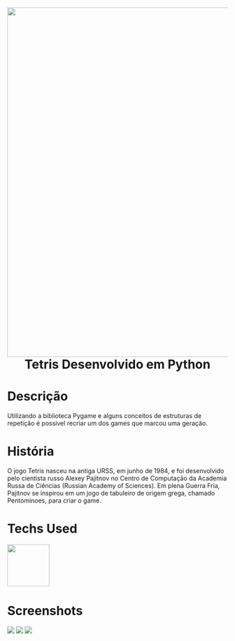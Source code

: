 <div align="center">
 <h1> <img src="https://upload.wikimedia.org/wikipedia/en/b/b0/The_Tetris_Company_logo.png" width="800px"><br/>Tetris Desenvolvido em Python</h1>
     </div>
     
  <!--<p align="center">
  <a href="https://skillicons.dev">
    <img src="https://skillicons.dev/icons?i=py,django,flask,mongodb,sqlite" />
  </a>
</p-->



# Descrição
Utilizando a biblioteca Pygame e alguns conceitos de estruturas de repetição é possivel recriar um dos games que marcou uma geração.

# História
O jogo Tetris nasceu na antiga URSS, em junho de 1984, e foi desenvolvido pelo cientista russo Alexey Pajitnov no Centro de Computação da Academia Russa de Ciências (Russian Academy of Sciences). Em plena Guerra Fria, Pajitnov se inspirou em um jogo de tabuleiro de origem grega, chamado Pentominoes, para criar o game. 

# Techs Used
 <img src="http://cdn.jsdelivr.net/gh/devicons/devicon/icons/python/python-original.svg" height="96" width="96px" />



# Screenshots
  <img src="https://i.imgur.com/sGJ8kTE.png"> 
  <img src="https://i.imgur.com/woiVvSd.png"> 
  <img src="https://i.imgur.com/ASTDtXd.png"> 
  
  
